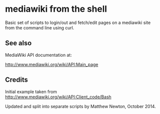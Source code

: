 mediawiki from the shell
========================

Basic set of scripts to login/out and fetch/edit pages on a mediawiki
site from the command line using curl.

See also
--------

MediaWiki API documentation at:

  http://www.mediawiki.org/wiki/API:Main_page


Credits
-------

Initial example taken from http://www.mediawiki.org/wiki/API:Client_code/Bash

Updated and split into separate scripts by Matthew Newton, October 2014.
